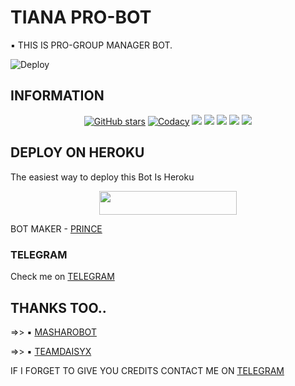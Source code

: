 # TIANA PRO-BOT
▪️ THIS IS PRO-GROUP MANAGER BOT.

![Deploy]()

## INFORMATION

<p align="center">
    <a href="https://github.com/TEAMOFDEVIL-X/TIANABOT/stargazers"><img src="https://img.shields.io/github/stars/TEAMOFDEVIL-X/TIANABOT?style=for-the-badge" alt="GitHub stars" /></a>
    <a href="https://app.codacy.com/manual/TEAMOFDEVIL-X/TIANABOT/dashboard"> <img src="https://img.shields.io/codacy/grade/4d58f2a402b54aed8a7d95f7add45a81?color=brightgreen&logo=codacy&logoColor=green&style=for-the-badge" alt="Codacy" /></a>
    <a href="https://github.com/TEAMOFDEVIL-X/TIANABOT"> <img src="https://img.shields.io/github/repo-size/TEAMOFDEVIL-X/TIANABOT?color=orange&logo=github&logoColor=green&style=for-the-badge" /></a>
    <a href="https://github.com/TEAMOFDEVIL-X/TIANABOT/commits/prince"> <img src="https://img.shields.io/github/last-commit/TEAMOFDEVIL-X/TIANABOT?color=brown&logo=github&logoColor=green&style=for-the-badge" /></a>
    <a href="https://github.com/TEAMOFDEVIL-X/TIANABOT/issues"> <img src="https://img.shields.io/github/issues/TEAMOFDEVIL-X/TIANABOT?color=blueviolet&logo=github&logoColor=green&style=for-the-badge" /></a>
    <a href="https://github.com/TEAMOFDEVIL-X/TIANABOT/network/members"> <img src="https://img.shields.io/github/forks/TEAMOFDEVIL-X/TIANABOT?color=red&logo=github&logoColor=green&style=for-the-badge" /></a>  
    <a href="https://pypi.org/project/Telethon/"> <img src="https://img.shields.io/pypi/v/telethon?color=yellow&label=telethon&logo=python&logoColor=green&style=for-the-badge" /></a>
</p>

## DEPLOY ON HEROKU 

The easiest way to deploy this Bot Is Heroku

<p align="center"><a href="https://heroku.com/deploy?template=https://github.com/TEAMOFDEVIL-X/TIANABOT"> <img src="https://img.shields.io/badge/Deploy%20To%20Heroku-black?style=for-the-badge&logo=heroku" width="220" height="38.45"/></a></p>

BOT MAKER - [PRINCE](https://t.me/DEVILSDAD_PRINCE)

### TELEGRAM
Check me on [TELEGRAM](https://t.me/tiana_prince_bot)

## THANKS TOO.. 
=>> ▪️ [MASHAROBOT](https://github.com/Mr-Dark-Prince/MashaRoBot)

=>> ▪️ [TEAMDAISYX](https://github.com/TeamDaisyX)

IF I FORGET TO GIVE YOU CREDITS CONTACT ME ON [TELEGRAM](https://t.me/DEVILSDAD_PRINCE) 

